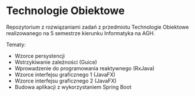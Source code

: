 # Technologie Obiektowe

Repozytorium z rozwiązaniami zadań z przedmiotu Technologie Obiektowe realizowanego na 5 semestrze kierunku Informatyka na AGH.

Tematy:
- Wzorce persystencji
- Wstrzykiwanie zależności (Guice)
- Wprowadzenie do programowania reaktywnego (RxJava)
- Wzorce interfejsu graficznego 1 (JavaFX)
- Wzorce interfejsu graficznego 2 (JavaFX)
- Budowa aplikacji z wykorzystaniem Spring Boot
